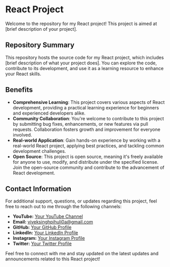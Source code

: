 # React Project

Welcome to the repository for my React project! This project is aimed at [brief description of your project].

## Repository Summary

This repository hosts the source code for my React project, which includes [brief description of what your project does]. You can explore the code, contribute to its development, and use it as a learning resource to enhance your React skills.

## Benefits

- **Comprehensive Learning**: This project covers various aspects of React development, providing a practical learning experience for beginners and experienced developers alike.
- **Community Collaboration**: You're welcome to contribute to this project by submitting bug fixes, enhancements, or new features via pull requests. Collaboration fosters growth and improvement for everyone involved.
- **Real-world Application**: Gain hands-on experience by working with a real-world React project, applying best practices, and tackling common development challenges.
- **Open Source**: This project is open source, meaning it's freely available for anyone to use, modify, and distribute under the specified license. Join the open-source community and contribute to the advancement of React development.

## Contact Information

For additional support, questions, or updates regarding this project, feel free to reach out to me through the following channels:

- **YouTube:** [Your YouTube Channel](https://www.youtube.com/channel/UClhKtACVRfHeYcDiAxngZpQ)
- **Email:** viveksinghpihuli0a@gmail.com
- **GitHub:** [Your GitHub Profile](https://github.com/Bholuvivek)
- **LinkedIn:** [Your LinkedIn Profile](https://www.linkedin.com/in/vivekbholu)
- **Instagram:** [Your Instagram Profile](https://www.instagram.com/thevivekbholu)
- **Twitter:** [Your Twitter Profile](https://twitter.com/Bholuvivek)

Feel free to connect with me and stay updated on the latest updates and announcements related to this React project!
